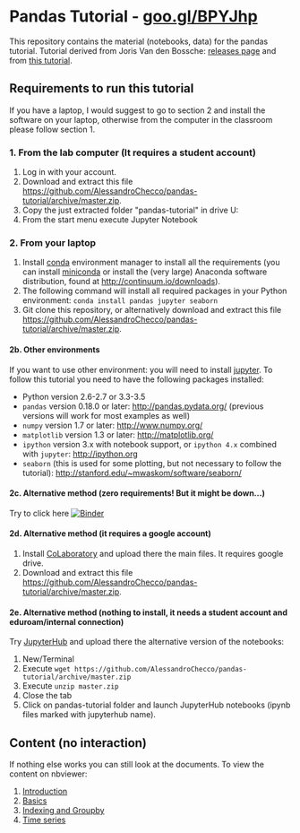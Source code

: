 # Pandas Tutorial - [goo.gl/BPYJhp](http://goo.gl/BPYJhp)

This repository contains the material (notebooks, data) for the pandas tutorial. Tutorial derived from Joris Van den Bossche: [releases page](https://github.com/jorisvandenbossche/pandas-tutorial/releases) and from [this tutorial](https://github.com/rajathkumarmp/Python-Lectures).

## Requirements to run this tutorial

If you have a laptop, I would suggest to go to section 2 and install the software on your laptop, otherwise from the computer in the classroom please follow section 1.

### 1. From the lab computer (It requires a student account)

1. Log in with your account.
2. Download and extract this file https://github.com/AlessandroChecco/pandas-tutorial/archive/master.zip.
3. Copy the just extracted folder "pandas-tutorial" in drive U:
4. From the start menu execute Jupyter Notebook

### 2. From your laptop

1. Install [conda](http://conda.pydata.org/docs/intro.html) environment manager to install all the requirements 
(you can install [miniconda](http://conda.pydata.org/miniconda.html) or install the (very large) Anaconda software
distribution, found at http://continuum.io/downloads).
2. The following command will install all required packages in your Python environment:
`conda install pandas jupyter seaborn`
3. Git clone this repository, or alternatively download and extract this file https://github.com/AlessandroChecco/pandas-tutorial/archive/master.zip.

#### 2b. Other environments

If you want to use other environment: you will need to install [jupyter](http://jupyter.readthedocs.io/en/latest/install.html).
To follow this tutorial you need to have the following packages installed:

- Python version 2.6-2.7 or 3.3-3.5
- `pandas` version 0.18.0 or later: http://pandas.pydata.org/ (previous versions will work for most examples as well)
- `numpy` version 1.7 or later: http://www.numpy.org/
- `matplotlib` version 1.3 or later: http://matplotlib.org/
- `ipython` version 3.x with notebook support, or `ipython 4.x` combined with `jupyter`: http://ipython.org
- `seaborn` (this is used for some plotting, but not necessary to follow the tutorial): http://stanford.edu/~mwaskom/software/seaborn/

#### 2c. Alternative method (zero requirements! But it might be down...)

Try to click here [![Binder](http://mybinder.org/badge.svg)](http://mybinder.org:/repo/alessandrochecco/pandas-tutorial)

#### 2d. Alternative method (it requires a google account)

1. Install [CoLaboratory](http://colaboratory.jupyter.org/welcome/) and upload there the main files. It requires google drive.
2. Download and extract this file https://github.com/AlessandroChecco/pandas-tutorial/archive/master.zip.

#### 2e. Alternative method (nothing to install, it needs a student account and eduroam/internal connection)

Try [JupyterHub](https://jupyter.shef.ac.uk) and upload there the alternative version of the notebooks:

1. New/Terminal
2. Execute `wget https://github.com/AlessandroChecco/pandas-tutorial/archive/master.zip`
3. Execute `unzip master.zip`
4. Close the tab
5. Click on pandas-tutorial folder and launch JupyterHub notebooks (ipynb files marked with jupyterhub name).

## Content (no interaction)


If nothing else works you can still look at the documents. To view the content on nbviewer:

1. [Introduction](https://github.com/AlessandroChecco/pandas-tutorial/blob/master/Introduction.ipynb)
2. [Basics](https://github.com/AlessandroChecco/pandas-tutorial/blob/master/Pandas%20tutorial%20-%20part%201%20(solved).ipynb)
3. [Indexing and Groupby](https://github.com/AlessandroChecco/pandas-tutorial/blob/master/Pandas%20tutorial%20-%20part%202.ipynb)
4. [Time series](https://github.com/AlessandroChecco/pandas-tutorial/blob/master/Pandas%20tutorial%20-%20part%203.ipynb)
